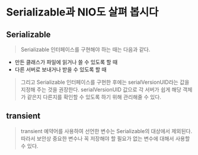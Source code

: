# Serializable과 NIO도 살펴 봅시다

## Serializable
> Serializable 인터페이스를 구현해야 하는 때는 다음과 같다.
- 만든 클래스가 파일에 읽거나 쓸 수 있도록 할 때
- 다른 서버로 보내거나 받을 수 있도록 할 때
> 그리고 Serializable 인터페이스를 구현한 후에는 serialVersionUID라는 값을 지정해 주는 것을 권장한다. serialVersionUID 값으로 각 서버가 쉽게 해당 객체가 같은지 다른지를
> 확인할 수 있도록 하기 위해 관리해줄 수 있다.

## transient
> transient 예약어를 사용하여 선언한 변수는 Serializable의 대상에서 제외된다. 따라서 보안상 중요한 변수나 꼭 저장해야 할 필요가 없는 변수에 대해서 사용할 수 있다.
